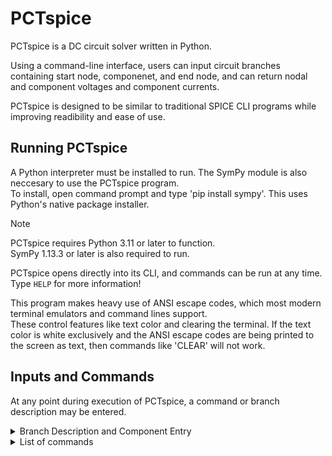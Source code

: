 # PCTspice
PCTspice is a DC circuit solver written in Python. <BR />

Using a command-line interface, users can input circuit branches containing start node, componenet, and end node, and can return nodal and component voltages and component currents.<BR />

PCTspice is designed to be similar to traditional SPICE CLI programs while improving readibility and ease of use.

## Running PCTspice
A Python interpreter must be installed to run.  The SymPy module is also neccesary to use the PCTspice program. <BR /> 
To install, open command prompt and type 'pip install sympy'.  This uses Python's native package installer.

> [!NOTE]
> PCTspice requires Python 3.11 or later to function.<BR />
> SymPy 1.13.3 or later is also required to run.

PCTspice opens directly into its CLI, and commands can be run at any time.  Type `HELP` for more information!

This program makes heavy use of ANSI escape codes, which most modern terminal emulators and command lines support.<BR />
These control features like text color and clearing the terminal.  If the text color is white exclusively and the ANSI escape codes are being printed to the screen as text, then commands like 'CLEAR' will not work.


## Inputs and Commands
At any point during execution of PCTspice, a command or branch description may be entered.

<details>
<summary>Branch Description and Component Entry</summary>

### Branch Description and Component Entry
Format:     
    `[Start node] [Component]=[Value] [End node]`<BR />
 or        
    `[Start node] [Component] [End node]`<BR />
    `[Component]=[Value]`
       
-  Input is not case-sensitive, except for any engineering notation prefix entered.
-  The start node is considered the positive terminal of a the component.  Any alphanumeric string less than 5 characters is accepted.  Use '`GND`' for reference ground.
-  The component name must be the type of component and a unique number; Like 'R1' or 'V2'.  Any length of number can be used, and they do not have to be sequential.<BR />

   Types of components:
      - '`V`' for ideal DC voltage source.
      - '`I`' for ideal DC current source.
      - '`R`' for non-reactive resistor.
   
   Units are implied by the type of component selected.
      - 'Volts' for voltage source.
      - 'Amperes' for current source.
      - 'Ohms' for resistor.
     
-   Component values should be entered in without any unit.
    Engineering notation prefixes can be used immediately after the number with no space.<BR />
    
    Valid prefixes:
    | Symbol | Prefix | Power | | Symbol | Prefix | Power |
    | :---: | :--- | :---: | --- | :---: | :--- | :---: |
    | '`T`' | tera- | 10<sup>12</sup> | | '`p`' | pico- | 10<sup>-12</sup> |
    | '`G`' | giga- | 10<sup>9</sup> | | '`n`' | nano- | 10<sup>-9</sup> |
    | '`M`'<br />`MEG` | mega- | 10<sup>6</sup> | | '`u`' | micro- | 10<sup>-6</sup> |
    | '`K`' | kilo- | 10<sup>6</sup>  | | '`m`' | milli- | 10<sup>-3</sup> |
    
    Examples:<BR />
      `R1=10K`   creates a resistor R1 with a value of 10 kilo-ohms. <BR />
      `I2=530u`  creates a current source I2 with a value of 530 microamps.
  
-   The end node is considered the negative terminal of the component.  Any alphanumeric string less than 5 characters is accepted.  Use '`GND`' for reference ground.
</details>

<details>
<summary>List of commands</summary>
       
| Command | Description |
| :--- | :--- |
| `CLEAR` | Clears terminal window. |
| `EDIT [component]=[new value]` | Change component value to new value. |
| `EDIT BRANCH [#]`<br />`> [Start node] [Component]=[Value] [End node]` | Edit branch information, including start node, end node, and componenet name.<br />The number is found using the `PRINT BRANCHES` command. |
| `END` | End session of PCTspice. |
| `HELP` | Prints out help message that contains information on inputs and commands. |
| `IMPORT [file name and path].txt` | Import text file that contains branch descriptions. |
| `NEW` | Clears memory and allows for new branch descriptions to be run. |
| `PRINT BRANCHES` | Prints current branch descriptions entered in memory. |
| `PRINT Components` | Prints current components and component values entered in memory. |


       
</details>
